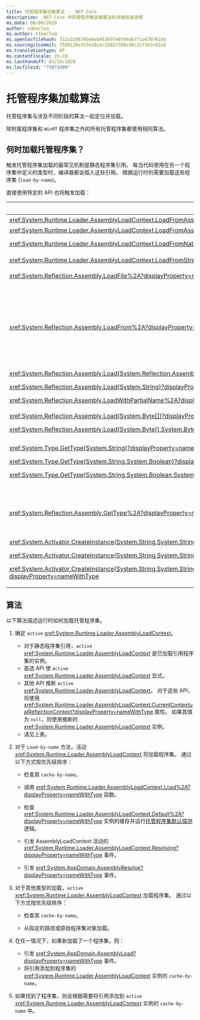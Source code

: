 ```yaml
---
title: 托管程序集加载算法 - .NET Core
description: .NET Core 中托管程序集加载算法的详细信息说明
ms.date: 08/09/2019
author: sdmaclea
ms.author: stmaclea
ms.openlocfilehash: 312a320676be6eb453697e0704ab771a6707618b
ms.sourcegitcommit: 7588136e355e10cbc2582f389c90c127363c02a5
ms.translationtype: HT
ms.contentlocale: zh-CN
ms.lasthandoff: 03/14/2020
ms.locfileid: "73973499"
---
```

# <a name="managed-assembly-loading-algorithm"></a>托管程序集加载算法

托管程序集与涉及不同阶段的算法一起定位并加载。

除附属程序集和 `WinRT` 程序集之外的所有托管程序集都使用相同算法。

## <a name="when-are-managed-assemblies-loaded"></a>何时加载托管程序集？

触发托管程序集加载的最常见机制是静态程序集引用。 每当代码使用在另一个程序集中定义的类型时，编译器都会插入这些引用。 根据运行时的需要加载这些程序集 (`load-by-name`)。

直接使用特定的 API 也将触发加载：

|API  |描述  |`Active` <xref:System.Runtime.Loader.AssemblyLoadContext> |
|---------|---------|---------|
|<xref:System.Runtime.Loader.AssemblyLoadContext.LoadFromAssemblyName%2A?displayProperty=nameWithType>|`Load-by-name`|[this](../../csharp/language-reference/keywords/this.md) 实例。|
|<xref:System.Runtime.Loader.AssemblyLoadContext.LoadFromAssemblyPath%2A?displayProperty=nameWithType><p><xref:System.Runtime.Loader.AssemblyLoadContext.LoadFromNativeImagePath%2A?displayProperty=nameWithType>|从路径加载。|[this](../../csharp/language-reference/keywords/this.md) 实例。|
<xref:System.Runtime.Loader.AssemblyLoadContext.LoadFromStream%2A?displayProperty=nameWithType>|从对象加载。|[this](../../csharp/language-reference/keywords/this.md) 实例。|
|<xref:System.Reflection.Assembly.LoadFile%2A?displayProperty=nameWithType>|在新的 <xref:System.Runtime.Loader.AssemblyLoadContext> 实例中从路径加载|新的 <xref:System.Runtime.Loader.AssemblyLoadContext> 实例。|
<xref:System.Reflection.Assembly.LoadFrom%2A?displayProperty=nameWithType>|在 <xref:System.Runtime.Loader.AssemblyLoadContext.Default%2A?displayProperty=nameWithType> 实例中从路径加载。<p>向 <xref:System.Runtime.Loader.AssemblyLoadContext.Default%2A?displayProperty=nameWithType> 添加 <xref:System.Runtime.Loader.AssemblyLoadContext.Resolving> 处理程序。 处理程序将从其目录加载程序集的依赖项。|<xref:System.Runtime.Loader.AssemblyLoadContext.Default%2A?displayProperty=nameWithType> 实例。|
|<xref:System.Reflection.Assembly.Load(System.Reflection.AssemblyName)?displayProperty=nameWithType><p><xref:System.Reflection.Assembly.Load(System.String)?displayProperty=nameWithType><p><xref:System.Reflection.Assembly.LoadWithPartialName%2A?displayProperty=nameWithType>|`Load-by-name`。|从调用方推断。<p>首选 <xref:System.Runtime.Loader.AssemblyLoadContext> 方法。|
|<xref:System.Reflection.Assembly.Load(System.Byte[])?displayProperty=nameWithType><p><xref:System.Reflection.Assembly.Load(System.Byte[],System.Byte[])?displayProperty=nameWithType>|从新 <xref:System.Runtime.Loader.AssemblyLoadContext> 实例的对象中加载。|新的 <xref:System.Runtime.Loader.AssemblyLoadContext> 实例。|
<xref:System.Type.GetType(System.String)?displayProperty=nameWithType><p><xref:System.Type.GetType(System.String,System.Boolean)?displayProperty=nameWithType><p><xref:System.Type.GetType(System.String,System.Boolean,System.Boolean)?displayProperty=nameWithType>|`Load-by-name`。|从调用方推断。<p>首选使用 `assemblyResolver` 参数的 <xref:System.Type.GetType%2A?displayProperty=nameWithType> 方法。|
<xref:System.Reflection.Assembly.GetType%2A?displayProperty=nameWithType>|如果类型 `name` 描述程序集限定的泛型类型，则触发 `Load-by-name`。|从调用方推断。<p>使用程序集限定的类型名称时，首选 <xref:System.Type.GetType%2A?displayProperty=nameWithType>。|
<xref:System.Activator.CreateInstance(System.String,System.String)?displayProperty=nameWithType><p><xref:System.Activator.CreateInstance(System.String,System.String,System.Object[])?displayProperty=nameWithType><p><xref:System.Activator.CreateInstance(System.String,System.String,System.Boolean,System.Reflection.BindingFlags,System.Reflection.Binder,System.Object[],System.Globalization.CultureInfo,System.Object[])?displayProperty=nameWithType>|`Load-by-name`。|从调用方推断。<p>首选采用 <xref:System.Type> 参数的 <xref:System.Activator.CreateInstance%2A?displayProperty=nameWithType> 方法。|

## <a name="algorithm"></a>算法

以下算法描述运行时如何加载托管程序集。

1. 确定 `active` <xref:System.Runtime.Loader.AssemblyLoadContext>。

    - 对于静态程序集引用，`active` <xref:System.Runtime.Loader.AssemblyLoadContext> 是已加载引用程序集的实例。
    - 首选 API 使 `active` <xref:System.Runtime.Loader.AssemblyLoadContext> 显式。
    - 其他 API 推断 `active` <xref:System.Runtime.Loader.AssemblyLoadContext>。 对于这些 API，将使用 <xref:System.Runtime.Loader.AssemblyLoadContext.CurrentContextualReflectionContext?displayProperty=nameWithType> 属性。 如果其值为 `null`，则使用推断的 <xref:System.Runtime.Loader.AssemblyLoadContext> 实例。
    - 请见上表。

2. 对于 `Load-by-name` 方法，活动 <xref:System.Runtime.Loader.AssemblyLoadContext> 将加载程序集。 通过以下方式按优先级排序：
    - 检查其 `cache-by-name`。

    - 调用 <xref:System.Runtime.Loader.AssemblyLoadContext.Load%2A?displayProperty=nameWithType> 函数。

    - 检查 <xref:System.Runtime.Loader.AssemblyLoadContext.Default%2A?displayProperty=nameWithType> 实例的缓存并运行[托管程序集默认探测](default-probing.md#managed-assembly-default-probing)逻辑。

    - 引发 AssemblyLoadContext 活动的 <xref:System.Runtime.Loader.AssemblyLoadContext.Resolving?displayProperty=nameWithType> 事件。

    - 引发 <xref:System.AppDomain.AssemblyResolve?displayProperty=nameWithType> 事件。

3. 对于其他类型的加载，`active` <xref:System.Runtime.Loader.AssemblyLoadContext> 加载程序集。 通过以下方式按优先级排序：
    - 检查其 `cache-by-name`。

    - 从指定的路径或原始程序集对象加载。

4. 在任一情况下，如果新加载了一个程序集，则：
   - 引发 <xref:System.AppDomain.AssemblyLoad?displayProperty=nameWithType> 事件。
   - 将引用添加到程序集的 <xref:System.Runtime.Loader.AssemblyLoadContext> 实例的 `cache-by-name`。

5. 如果找到了程序集，则会根据需要将引用添加到 `active` <xref:System.Runtime.Loader.AssemblyLoadContext> 实例的 `cache-by-name` 中。
